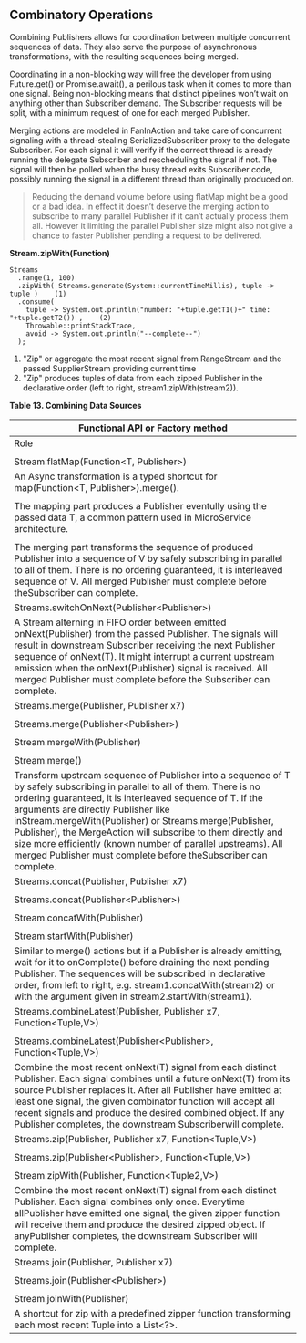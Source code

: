 
## Combinatory Operations

Combining Publishers allows for coordination between multiple concurrent sequences of data. They also serve the purpose of asynchronous transformations, with the resulting sequences being merged.

Coordinating in a non-blocking way will free the developer from using Future.get() or Promise.await(), a perilous task when it comes to more than one signal. Being non-blocking means that distinct pipelines won’t wait on anything other than Subscriber demand. The Subscriber requests will be split, with a minimum request of one for each merged Publisher.

Merging actions are modeled in FanInAction and take care of concurrent signaling with a thread-stealing SerializedSubscriber proxy to the delegate Subscriber. For each signal it will verify if the correct thread is already running the delegate Subscriber and rescheduling the signal if not. The signal will then be polled when the busy thread exits Subscriber code, possibly running the signal in a different thread than originally produced on.

> Reducing the demand volume before using flatMap might be a good or a bad idea. In effect it doesn’t deserve the merging action to subscribe to many parallel Publisher if it can’t actually process them all. However it limiting the parallel Publisher size might also not give a chance to faster Publisher pending a request to be delivered.

**Stream.zipWith(Function)**

```
Streams
  .range(1, 100)
  .zipWith( Streams.generate(System::currentTimeMillis), tuple -> tuple )    (1)
  .consume(
    tuple -> System.out.println("number: "+tuple.getT1()+" time: "+tuple.getT2()) ,    (2)
    Throwable::printStackTrace,
    avoid -> System.out.println("--complete--")
  );
```

1. "Zip" or aggregate the most recent signal from RangeStream and the passed SupplierStream providing current time
1. "Zip" produces tuples of data from each zipped Publisher in the declarative order (left to right, stream1.zipWith(stream2)).

**Table 13. Combining Data Sources**

|	Functional API or Factory method	|
|----|
|	Role	|
|		|
|	Stream.flatMap(Function<T, Publisher<V>>)	|
|	An Async transformation is a typed shortcut for map(Function<T, Publisher<V>>).merge().	|
|		|
|	The mapping part produces a Publisher<V> eventully using the passed data T, a common pattern used in MicroService architecture.	|
|		|
|	The merging part transforms the sequence of produced Publisher<V> into a sequence of V by safely subscribing in parallel to all of them. There is no ordering guaranteed, it is interleaved sequence of V. All merged Publisher<T> must complete before theSubscriber<T> can complete.	|
|	Streams.switchOnNext(Publisher<Publisher<T>>)	|
|	A Stream alterning in FIFO order between emitted onNext(Publisher<T>) from the passed Publisher. The signals will result in downstream Subscriber<T> receiving the next Publisher sequence of onNext(T). It might interrupt a current upstream emission when the onNext(Publisher<T>) signal is received. All merged Publisher<T> must complete before the Subscriber<T> can complete.	|
|	Streams.merge(Publisher<T>, Publisher<T> x7)	|
|		|
|	Streams.merge(Publisher<Publisher<T>>)	|
|		|
|	Stream.mergeWith(Publisher<T>)	|
|		|
|	Stream.merge()	|
|	Transform upstream sequence of Publisher<T> into a sequence of T by safely subscribing in parallel to all of them. There is no ordering guaranteed, it is interleaved sequence of T. If the arguments are directly Publisher<T> like inStream.mergeWith(Publisher<T>) or Streams.merge(Publisher<T>, Publisher<T>), the MergeAction will subscribe to them directly and size more efficiently (known number of parallel upstreams). All merged Publisher<T> must complete before theSubscriber<T> can complete.	|
|	Streams.concat(Publisher<T>, Publisher<T> x7)	|
|		|
|	Streams.concat(Publisher<Publisher<T>>)	|
|		|
|	Stream.concatWith(Publisher)	|
|		|
|	Stream.startWith(Publisher)	|
|	Similar to merge() actions but if a Publisher<T> is already emitting, wait for it to onComplete() before draining the next pending Publisher<T>. The sequences will be subscribed in declarative order, from left to right, e.g. stream1.concatWith(stream2) or with the argument given in stream2.startWith(stream1).	|
|	Streams.combineLatest(Publisher<T>, Publisher<T> x7, Function<Tuple,V>)	|
|		|
|	Streams.combineLatest(Publisher<Publisher<T>>, Function<Tuple,V>)	|
|	Combine the most recent onNext(T) signal from each distinct Publisher<T>. Each signal combines until a future onNext(T) from its source Publisher<T> replaces it. After all Publisher<T> have emitted at least one signal, the given combinator function will accept all recent signals and produce the desired combined object. If any Publisher<T> completes, the downstream Subscriber<T>will complete.	|
|	Streams.zip(Publisher<T>, Publisher<T> x7, Function<Tuple,V>)	|
|		|
|	Streams.zip(Publisher<Publisher<T>>, Function<Tuple,V>)	|
|		|
|	Stream.zipWith(Publisher<T>, Function<Tuple2,V>)	|
|	Combine the most recent onNext(T) signal from each distinct Publisher<T>. Each signal combines only once. Everytime allPublisher<T> have emitted one signal, the given zipper function will receive them and produce the desired zipped object. If anyPublisher<T> completes, the downstream Subscriber<T> will complete.	|
|	Streams.join(Publisher<T>, Publisher<T> x7)	|
|		|
|	Streams.join(Publisher<Publisher<T>>)	|
|		|
|	Stream.joinWith(Publisher<T>)	|
|	A shortcut for zip with a predefined zipper function transforming each most recent Tuple into a List<?>.	|